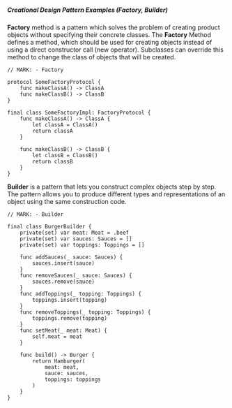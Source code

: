 ##### Creational Design Pattern Examples (Factory, Builder)

**Factory** method is a pattern which solves the problem of creating product objects without specifying their concrete classes.
The **Factory** Method defines a method, which should be used for creating objects instead of using a direct constructor call (new operator). Subclasses can override this method to change the class of objects that will be created.

```
// MARK: - Factory

protocol SomeFactoryProtocol {
    func makeClassA() -> ClassA
    func makeClassB() -> ClassB
}

final class SomeFactoryImpl: FactoryProtocol {
    func makeClassA() -> ClassA {
        let classA = ClassA()
        return classA
    }
    
    func makeClassB() -> ClassB {
        let classB = ClassB()
        return classB
    }
}
```


**Builder** is a pattern that lets you construct complex objects step by step. The pattern allows you to produce different types and representations of an object using the same construction code.

```
// MARK: - Builder

final class BurgerBuilder {
    private(set) var meat: Meat = .beef
    private(set) var sauces: Sauces = []
    private(set) var toppings: Toppings = []
    
    func addSauces(_ sauce: Sauces) {
        sauces.insert(sauce)
    }
    func removeSauces(_ sauce: Sauces) {
        sauces.remove(sauce)
    }
    func addToppings(_ topping: Toppings) {
        toppings.insert(topping)
    }
    func removeToppings(_ topping: Toppings) {
        toppings.remove(topping)
    }
    func setMeat(_ meat: Meat) {
        self.meat = meat
    }
    
    func build() -> Burger {
        return Hamburger(
            meat: meat,
            sauce: sauces,
            toppings: toppings
        )
    }
}
```